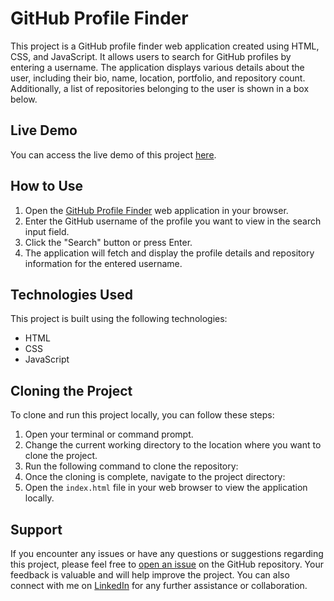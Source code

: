 # GitHub Profile Finder

This project is a GitHub profile finder web application created using HTML, CSS, and JavaScript. It allows users to  search for GitHub profiles by entering a username. The application displays various details about the user, including their bio, name, location, portfolio, and repository count. Additionally, a list of repositories belonging to the user is shown in a box below.

## Live Demo

You can access the live demo of this project [here](https://github-profile-viewer-site.netlify.app/).

## How to Use

1. Open the [GitHub Profile Finder](https://github-profile-viewer-site.netlify.app/) web application in your browser.
2. Enter the GitHub username of the profile you want to view in the search input field.
3. Click the "Search" button or press Enter.
4. The application will fetch and display the profile details and repository information for the entered username.

## Technologies Used

This project is built using the following technologies:

- HTML
- CSS
- JavaScript

## Cloning the Project

To clone and run this project locally, you can follow these steps:

1. Open your terminal or command prompt.
2. Change the current working directory to the location where you want to clone the project.
3. Run the following command to clone the repository:
4. Once the cloning is complete, navigate to the project directory:
5. Open the `index.html` file in your web browser to view the application locally.

## Support

If you encounter any issues or have any questions or suggestions regarding this project, please feel free to [open an issue](https://github.com/Chauhannandini438/github-profile-finder/issues) on the GitHub repository. Your feedback is valuable and will help improve the project. You can also connect with me on [LinkedIn](https://www.linkedin.com/in/nandini-singh-691b69236/) for any further assistance or collaboration.
